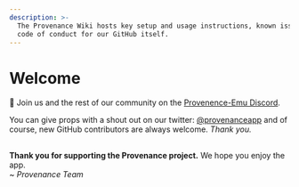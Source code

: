 ```yaml
---
description: >-
  The Provenance Wiki hosts key setup and usage instructions, known issues and
  code of conduct for our GitHub itself.
---
```


# Welcome

💬 Join us and the rest of our community on the [Provenence-Emu Discord](https://discord.gg/4TK7PU5).

You can give props with a shout out on our twitter: [@provenanceapp](https://twitter.com/provenanceapp) and of course, new GitHub contributors are always welcome. _Thank you._

## 

**Thank you for supporting the Provenance project.** We hope you enjoy the app.   
 ~ _Provenance Team_

